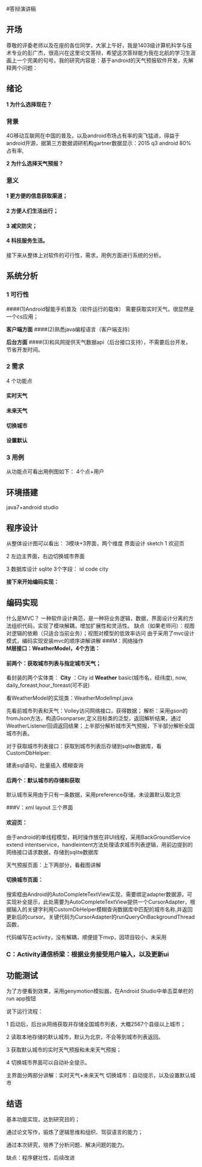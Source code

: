 #答辩演讲稿

## 开场
尊敬的评委老师以及在座的各位同学，大家上午好，我是1403级计算机科学与技术专业的彭广杰，很高兴在这里论文答辩，希望这次答辩能为我在北航的学习生涯画上一个完美的句号。我的研究内容是：基于android的天气预报软件开发，先解释两个问题：
## 绪论

**1 为什么选择现在？**


### 背景  

4G移动互联网在中国的普及，以及android市场占有率的突飞猛进，得益于android开源，据第三方数据调研机构gartner数据显示：2015 q3 android 80%占有率,

**2 为什么选择天气预报？**
### 意义 
#### 1 更方便的信息获取渠道；
#### 2 方便人们生活出行；
#### 3 减灾防灾；
#### 4 科技服务生活。
接下来从整体上对软件的可行性，需求，用例方面进行系统的分析。

## 系统分析
### 1 可行性
####(1)Android智能手机普及（软件运行的载体）
需要获取实时天气，很显然是一个cs应用；

**客户端方面**
####(2)熟悉java编程语言（客户端支持）

**后台方面**
####(3)和风网提供天气数据api（后台接口支持），不需要后台开发，节省开发时间。

### 2 需求
4 个功能点
#### 实时天气
#### 未来天气
#### 切换城市
#### 设置默认
### 3 用例
从功能点可看出用例图如下：
4个点+用户

## 环境搭建
java7+android studio

## 程序设计
从整体设计图可以看出： 3模块+3界面，两个维度
界面设计 sketch
1 欢迎页

2 左边主界面，右边切换城市界面

3 数据库设计 sqlite
  3个字段： id code city

**接下来开始编码实现：**
## 编码实现
什么是MVC？
一种软件设计典范，是一种将业务逻辑，数据，界面设计分离的方法组织代码，实现了模块解耦，增加扩展性和灵活性。
缺点（如果老师问）：视图对逻辑的依赖（只适合当前业务）；视图对模型的低效率访问
由于采用了mvc设计模式，编码实现安装mvc的顺序讲解讲解
###M：网络操作  
**M层接口：WeatherModel，4个方法：**

#### 前两个：获取城市列表与指定城市天气；      
 

看封装的两个实体类：
**City**  ：City id
**Weather**  basic(城市名，经纬度), now, daily_foreast,hour_foreast(可不说)

看WeatherModel的实现类：WeatherModelImpl.java 

先看前城市列表和天气：Volley访问网络接口，获得数据；
       解析：采用gson的fromJson方法，构造Gsonparser,定义目标类的泛型，返回解析结果，通过WeatherListener回调返回结果；上半部分解析城市天气预报，下半部分解析全国城市列表。
       
  对于获取城市列表接口：获取到城市列表后存储到sqlite数据库，看CustomDbHelper:
   
   建表sql语句，批量插入 模糊查询  

#### 后两个：默认城市的存储和获取

  默认城市采用由于只有一条数据，采用preference存储，未设置默认取北京

###V：xml layout  三个界面   

 
#### 欢迎页：
由于android的单线程模型，耗时操作放在非UI线程，采用BackGroundService extend intentservice，handleintent方法处理请求城市列表逻辑，用前边提到的网络接口请求数据，存储到sqlite数据库
 
 天气预报页面：上下两部分，看截图讲解
 
#### 切换城市页面：
 
 搜索框由Android的AutoCompleteTextView实现，需要绑定adapter数据源，可实现补全提示，此处需要为AutoCompleteTextView提供一个CursorAdapter，根据输入的关键字利用CustomDbHelper模糊查询数据库中匹配的城市名称,并返回更新后的cursor。关键代码为CursorAdapter的runQueryOnBackgroundThread函数，
 

 代码编写在activity，没有解耦，顺便提下mvp，因项目较小，未采用
 
### C：Activity通信桥梁：根据业务接受用户输入，以及更新ui

## 功能测试
为了方便看到效果，采用genymotion模拟器，在Android Studio中单击菜单栏的run app按钮 

说下运行流程：

1 启动后，后台从网络获取并存储全国城市列表，大概2567个县级以上城市；

2 读取本地存储的默认城市，默认为北京，不会等到城市列表返回。

3 获取默认城市的实时天气预报和未来天气预报；

4 切换城市界面可以自动补全提示。

主界面分两部分讲解：实时天气+未来天气
切换城市：自动提示，以及设置默认城市
## 结语

基本功能实现，达到研究目的；

通过论文写作，锻炼了逻辑思维和组织、驾驭语言的能力；

通过本次研究，培养了分析问题、解决问题的能力。

缺点：程序健壮性，后续改进
